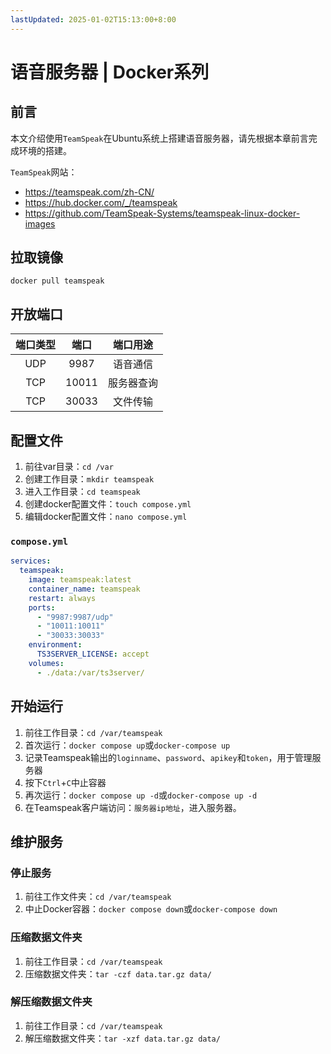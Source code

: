 ```yaml
---
lastUpdated: 2025-01-02T15:13:00+8:00
---
```


# 语音服务器 | Docker系列

## 前言

本文介绍使用```TeamSpeak```在Ubuntu系统上搭建语音服务器，请先根据本章前言完成环境的搭建。

```TeamSpeak```网站：

- <https://teamspeak.com/zh-CN/>
- <https://hub.docker.com/_/teamspeak>
- <https://github.com/TeamSpeak-Systems/teamspeak-linux-docker-images>

## 拉取镜像

```docker pull teamspeak```

## 开放端口

| 端口类型 | 端口  |  端口用途  |
| :------: | :---: | :--------: |
|   UDP    | 9987  |  语音通信  |
|   TCP    | 10011 | 服务器查询 |
|   TCP    | 30033 |  文件传输  |

## 配置文件

1. 前往var目录：```cd /var```
2. 创建工作目录：```mkdir teamspeak```
3. 进入工作目录：```cd teamspeak```
4. 创建docker配置文件：```touch compose.yml```
5. 编辑docker配置文件：```nano compose.yml```

### ```compose.yml```

```yml
services:
  teamspeak:
    image: teamspeak:latest
    container_name: teamspeak
    restart: always
    ports:
      - "9987:9987/udp"
      - "10011:10011"
      - "30033:30033"
    environment:
      TS3SERVER_LICENSE: accept
    volumes:
      - ./data:/var/ts3server/
```

## 开始运行

1. 前往工作目录：```cd /var/teamspeak```
2. 首次运行：```docker compose up```或```docker-compose up```
3. 记录Teamspeak输出的```loginname```、```password```、```apikey```和```token```，用于管理服务器
4. 按下```Ctrl```+```C```中止容器
5. 再次运行：```docker compose up -d```或```docker-compose up -d```
6. 在Teamspeak客户端访问：```服务器ip地址```，进入服务器。

## 维护服务

### 停止服务

1. 前往工作文件夹：```cd /var/teamspeak```
2. 中止Docker容器：```docker compose down```或```docker-compose down```

### 压缩数据文件夹

1. 前往工作目录：```cd /var/teamspeak```
2. 压缩数据文件夹：```tar -czf data.tar.gz data/```

### 解压缩数据文件夹

1. 前往工作目录：```cd /var/teamspeak```
2. 解压缩数据文件夹：```tar -xzf data.tar.gz data/```
